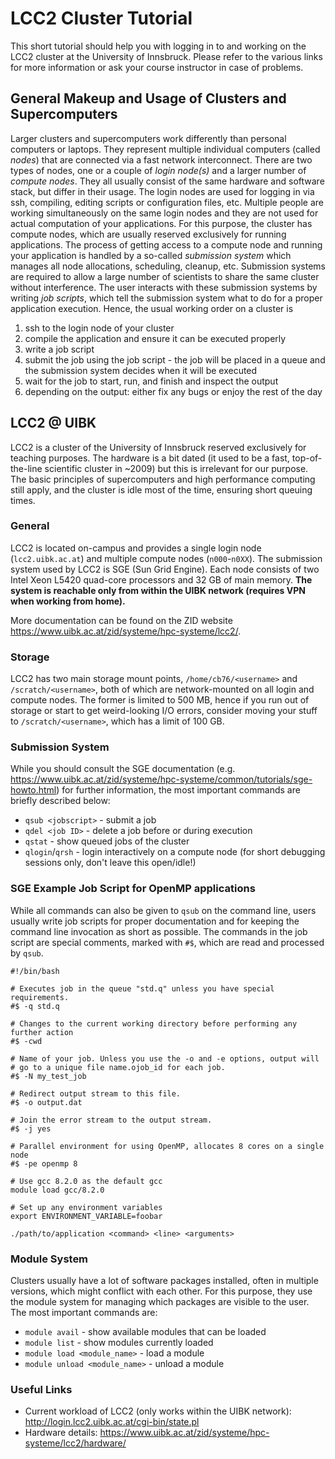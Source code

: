 # LCC2 Cluster Tutorial

This short tutorial should help you with logging in to and working on the LCC2 cluster at the University of Innsbruck. Please refer to the various links for more information or ask your course instructor in case of problems.

## General Makeup and Usage of Clusters and Supercomputers

Larger clusters and supercomputers work differently than personal computers or laptops. They represent multiple individual computers (called *nodes*) that are connected via a fast network interconnect. There are two types of nodes, one or a couple of *login node(s)* and a larger number of *compute nodes*. They all usually consist of the same hardware and software stack, but differ in their usage. The login nodes are used for logging in via ssh, compiling, editing scripts or configuration files, etc. Multiple people are working simultaneously on the same login nodes and they are not used for actual computation of your applications. For this purpose, the cluster has compute nodes, which are usually reserved exclusively for running applications. The process of getting access to a compute node and running your application is handled by a so-called *submission system* which manages all node allocations, scheduling, cleanup, etc. Submission systems are required to allow a large number of scientists to share the same cluster without interference. The user interacts with these submission systems by writing *job scripts*, which tell the submission system what to do for a proper application execution. Hence, the usual working order on a cluster is

1. ssh to the login node of your cluster
2. compile the application and ensure it can be executed properly
3. write a job script
4. submit the job using the job script - the job will be placed in a queue and the submission system decides when it will be executed
5. wait for the job to start, run, and finish and inspect the output
6. depending on the output: either fix any bugs or enjoy the rest of the day

## LCC2 @ UIBK

LCC2 is a cluster of the University of Innsbruck reserved exclusively for teaching purposes. The hardware is a bit dated (it used to be a fast, top-of-the-line scientific cluster in ~2009) but this is irrelevant for our purpose. The basic principles of supercomputers and high performance computing still apply, and the cluster is idle most of the time, ensuring short queuing times.

### General

LCC2 is located on-campus and provides a single login node (`lcc2.uibk.ac.at`) and multiple compute nodes (`n000`-`n0XX`). The submission system used by LCC2 is SGE (Sun Grid Engine). Each node consists of two Intel Xeon L5420 quad-core processors and 32 GB of main memory. **The system is reachable only from within the UIBK network (requires VPN when working from home).**

More documentation can be found on the ZID website https://www.uibk.ac.at/zid/systeme/hpc-systeme/lcc2/.

### Storage

LCC2 has two main storage mount points, `/home/cb76/<username>` and `/scratch/<username>`, both of which are network-mounted on all login and compute nodes. The former is limited to 500 MB, hence if you run out of storage or start to get weird-looking I/O errors, consider moving your stuff to `/scratch/<username>`, which has a limit of 100 GB.

### Submission System

While you should consult the SGE documentation (e.g. https://www.uibk.ac.at/zid/systeme/hpc-systeme/common/tutorials/sge-howto.html) for further information, the most important commands are briefly described below:

* `qsub <jobscript>` - submit a job
* `qdel <job ID>` - delete a job before or during execution
* `qstat` - show queued jobs of the cluster
* `qlogin`/`qrsh` - login interactively on a compute node (for short debugging sessions only, don't leave this open/idle!)

### SGE Example Job Script for OpenMP applications

While all commands can also be given to `qsub` on the command line, users usually write job scripts for proper documentation and for keeping the command line invocation as short as possible. The commands in the job script are special comments, marked with `#$`, which are read and processed by `qsub`.

```
#!/bin/bash

# Executes job in the queue "std.q" unless you have special requirements.
#$ -q std.q

# Changes to the current working directory before performing any further action
#$ -cwd

# Name of your job. Unless you use the -o and -e options, output will
# go to a unique file name.ojob_id for each job.
#$ -N my_test_job

# Redirect output stream to this file.
#$ -o output.dat

# Join the error stream to the output stream.
#$ -j yes

# Parallel environment for using OpenMP, allocates 8 cores on a single node
#$ -pe openmp 8

# Use gcc 8.2.0 as the default gcc
module load gcc/8.2.0

# Set up any environment variables
export ENVIRONMENT_VARIABLE=foobar

./path/to/application <command> <line> <arguments>
```

### Module System

Clusters usually have a lot of software packages installed, often in multiple versions, which might conflict with each other. For this purpose, they use the module system for managing which packages are visible to the user. The most important commands are:

* `module avail` - show available modules that can be loaded
* `module list` - show modules currently loaded
* `module load <module_name>` - load a module
* `module unload <module_name>` - unload a module

### Useful Links

* Current workload of LCC2 (only works within the UIBK network): http://login.lcc2.uibk.ac.at/cgi-bin/state.pl
* Hardware details: https://www.uibk.ac.at/zid/systeme/hpc-systeme/lcc2/hardware/